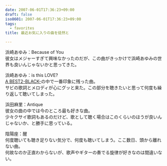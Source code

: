 ```yaml
---
date: 2007-06-01T17:36:23+09:00
draft: false
iso8601: 2007-06-01T17:36:23+09:00
tags:
  - favorites
title: 最近お気に入りの曲を徒然と

---
```


浜崎あゆみ：Because of You  
彼女はメジャーすぎて興味なかったのだが、この曲がきっかけで浜崎あゆみの世界も良いんじゃないかと思ってきた。

浜崎あゆみ：is this LOVE?  
[A BEST2-BLACK-](http://www.amazon.co.jp/exec/obidos/ASIN/B000M9CD4A/nqounet-22/ref=nosim/)の中で一番印象に残った曲。  
サビの歌詞とメロディが心にグッと来た。この部分を聴きたいと思って何度も繰り返して聴いてしまった。

浜田麻里：Antique  
彼女の曲の中では今のところ最も好きな曲。  
少々クサイ歌詞もあるのだけど、歌として聴く場合はこのくらいのほうが良いんじゃないか、と勝手に思っている。

陰陽座：醒  
何度聴いても聴き足りない気分で、何度も聴いてしまう。ここ数日、頭から離れない曲。  
何故なのか正直わからないが、歌声やギターの奏でる旋律が好きなのは間違いない。
